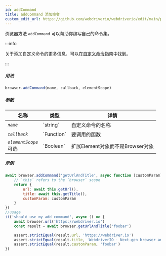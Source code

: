 ```yaml
---
id: addCommand
title: addCommand 添加命令
custom_edit_url: https://github.com/webdriverio/webdriverio/edit/main/packages/webdriverio/src/commands/browser/addCommand.ts
---
```


浏览器方法 `addCommand` 可以帮助你编写自己的命令集。

:::info

关于添加自定义命令的更多信息，可以在[自定义命令](/docs/customcommands#adding-custom-commands)指南中找到。

:::

##### 用法

```js
browser.addCommand(name, callback, elementScope)
```

##### 参数

<table>
  <thead>
    <tr>
      <th>名称</th><th>类型</th><th>详情</th>
    </tr>
  </thead>
  <tbody>
    <tr>
      <td><code><var>name</var></code></td>
      <td>`string`</td>
      <td>自定义命令的名称</td>
    </tr>
    <tr>
      <td><code><var>callback</var></code></td>
      <td>`Function`</td>
      <td>要调用的函数</td>
    </tr>
    <tr>
      <td><code><var>elementScope</var></code><br /><span className="label labelWarning">可选</span></td>
      <td>`Boolean`</td>
      <td>扩展Element对象而不是Browser对象</td>
    </tr>
  </tbody>
</table>

##### 示例

```js title="execute.js"
await browser.addCommand('getUrlAndTitle', async function (customParam) {
    // `this` refers to the `browser` scope
    return {
        url: await this.getUrl(),
        title: await this.getTitle(),
        customParam: customParam
    }
})
//usage
it('should use my add command', async () => {
    await browser.url('https://webdriver.io')
    const result = await browser.getUrlAndTitle('foobar')

    assert.strictEqual(result.url, 'https://webdriver.io')
    assert.strictEqual(result.title, 'WebdriverIO · Next-gen browser and mobile automation test framework for Node.js | WebdriverIO')
    assert.strictEqual(result.customParam, 'foobar')
})
```